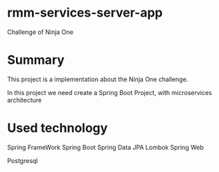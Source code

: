 # rmm-services-server-app
Challenge of Ninja One

# Summary

This project is a implementation about the Ninja One challenge.

In this project we need create a Spring Boot Project, with microservices architecture 

# Used technology

Spring FrameWork
Spring Boot
Spring Data JPA
Lombok
Spring Web

Postgresql  
